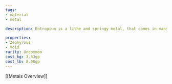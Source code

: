 ```yaml
---
tags:
- material
- metal

description: Entropium is a lithe and springy metal, that comes in many different shades of black. Entropium ore is most commonly found in cliff faces near oceans.

properties:
- Zephyrous
- Void
rarity: Uncommon
cost_kg: 3.63gp
cost_lb: 8.00gp
---
```

[[Metals Overview]]